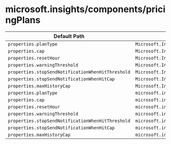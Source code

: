 # microsoft.insights/components/pricingPlans

| Default Path | Alias |
|---|---|
| `properties.planType` | `Microsoft.Insights/components/pricingPlans/current.planType` |
| `properties.cap` | `Microsoft.Insights/components/pricingPlans/current.cap` |
| `properties.resetHour` | `Microsoft.Insights/components/pricingPlans/current.resetHour` |
| `properties.warningThreshold` | `Microsoft.Insights/components/pricingPlans/current.warningThreshold` |
| `properties.stopSendNotificationWhenHitThreshold` | `Microsoft.Insights/components/pricingPlans/current.stopSendNotificationWhenHitThreshold` |
| `properties.stopSendNotificationWhenHitCap` | `Microsoft.Insights/components/pricingPlans/current.stopSendNotificationWhenHitCap` |
| `properties.maxHistoryCap` | `Microsoft.Insights/components/pricingPlans/current.maxHistoryCap` |
| `properties.planType` | `microsoft.insights/components/pricingPlans/planType` |
| `properties.cap` | `microsoft.insights/components/pricingPlans/cap` |
| `properties.resetHour` | `microsoft.insights/components/pricingPlans/resetHour` |
| `properties.warningThreshold` | `microsoft.insights/components/pricingPlans/warningThreshold` |
| `properties.stopSendNotificationWhenHitThreshold` | `microsoft.insights/components/pricingPlans/stopSendNotificationWhenHitThreshold` |
| `properties.stopSendNotificationWhenHitCap` | `microsoft.insights/components/pricingPlans/stopSendNotificationWhenHitCap` |
| `properties.maxHistoryCap` | `microsoft.insights/components/pricingPlans/maxHistoryCap` |

